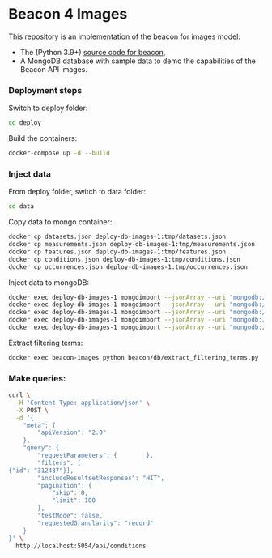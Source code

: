 # Beacon 4 Images

<!-- [![Testsuite](https://github.com/EGA-archive/beacon-2.x/workflows/Testsuite/badge.svg)](https://github.com/EGA-archive/beacon-2.x/actions) -->

This repository is an implementation of the beacon for images model:

* The (Python 3.9+) [source code for beacon](beacon),
* A MongoDB database with sample data to demo the capabilities of the Beacon API images.

### Deployment steps

Switch to deploy folder:

```bash
cd deploy
```

Build the containers:

```bash
docker-compose up -d --build
```

### Inject data

From deploy folder, switch to data folder:

```bash
cd data
```

Copy data to mongo container:

```bash
docker cp datasets.json deploy-db-images-1:tmp/datasets.json
docker cp measurements.json deploy-db-images-1:tmp/measurements.json
docker cp features.json deploy-db-images-1:tmp/features.json
docker cp conditions.json deploy-db-images-1:tmp/conditions.json
docker cp occurrences.json deploy-db-images-1:tmp/occurrences.json
```

Inject data to mongoDB:

```bash
docker exec deploy-db-images-1 mongoimport --jsonArray --uri "mongodb://root:example@127.0.0.1:27019/beacon?authSource=admin" --file /tmp/datasets.json --collection datasets
docker exec deploy-db-images-1 mongoimport --jsonArray --uri "mongodb://root:example@127.0.0.1:27019/beacon?authSource=admin" --file /tmp/measurements.json --collection measurements
docker exec deploy-db-images-1 mongoimport --jsonArray --uri "mongodb://root:example@127.0.0.1:27019/beacon?authSource=admin" --file /tmp/features.json --collection features
docker exec deploy-db-images-1 mongoimport --jsonArray --uri "mongodb://root:example@127.0.0.1:27019/beacon?authSource=admin" --file /tmp/conditions.json --collection conditions
docker exec deploy-db-images-1 mongoimport --jsonArray --uri "mongodb://root:example@127.0.0.1:27019/beacon?authSource=admin" --file /tmp/occurrences.json --collection occurrences
```

Extract filtering terms:

```bash
docker exec beacon-images python beacon/db/extract_filtering_terms.py 
```

### Make queries:

```bash
curl \
  -H 'Content-Type: application/json' \
  -X POST \
  -d '{
    "meta": {
        "apiVersion": "2.0"
    },
    "query": {
        "requestParameters": {        },
        "filters": [
{"id": "312437"}],
        "includeResultsetResponses": "HIT",
        "pagination": {
            "skip": 0,
            "limit": 100
        },
        "testMode": false,
        "requestedGranularity": "record"
    }
}' \
  http://localhost:5054/api/conditions
```


